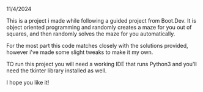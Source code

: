 11/4/2024 

This is a project i made while following a guided project from Boot.Dev. It is object oriented programming and randomly creates a maze for you out of squares, and then randomly solves the maze 
for you automatically. 

For the most part this code matches closely with the solutions provided, however i've made some slight tweaks to make it my own. 

TO run this project you will need a working IDE that runs Python3 and you'll need the tkinter library installed as well. 

I hope you like it! 
